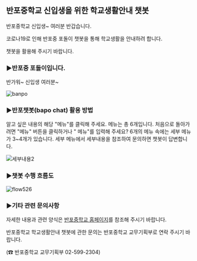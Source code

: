 ## 반포중학교 신입생을 위한 학교생활안내 챗봇

반포중학교 신입생~ 여러분 반갑습니다. 


코로나19로 인해 반포중 포돌이 챗봇을 통해 학교생활을 안내하려 합니다.


챗봇을 활용해 주시기 바랍니다.

### ▶반포중 포돌이입니다. 


반가워~ 신입생 여러분~


![banpo](https://user-images.githubusercontent.com/16274293/117557415-9759af00-b0ad-11eb-95f2-ebb501de428c.png)


### ▶반포챗봇(bapo chat) 활용 방법 
알고 싶은 내용의 해당 "메뉴"를 클릭해 주세요. 메뉴는 총 6개입니다. 
처음으로 돌아가려면 "메뉴" 버튼을 클릭하거나 " 메뉴"를 입력해 주세요?
6개의 메뉴 속에는 세부 메뉴가 3~4개가 있습니다. 세부 메뉴에서 세부내용을 참조하여 문의하면 챗봇이 답변합니다. 

![세부내용2](https://user-images.githubusercontent.com/16274293/121811293-e98a8300-cc9e-11eb-8455-59fe9af010d8.PNG)


### ▶챗봇 수행 흐름도


![flow526](https://user-images.githubusercontent.com/16274293/119377758-74a7d700-bcf8-11eb-8d97-fb8aba69f956.png)




### ▶기타 관련 문의사항
자세한 내용과 관련 양식은 [반포중학교 홈페이지](http://banpo.sen.ms.kr)를 참조해 주시기 바랍니다.

반포중학교 학교생활안내 챗봇에 관한 문의는 반포중학교 교무기획부로 연락 주시기 바랍니다.

(☎ 반포중학교 교무기획부 02-599-2304)


